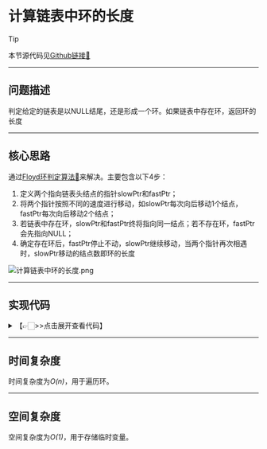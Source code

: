 # 计算链表中环的长度

> [!Tip]
> 
> 本节源代码见[Github链接🔗](https://github.com/MaxSolider/leetcode-algorithm/blob/main/structure/src/main/java/org/example/linkedlist/exercises/NthNodeFromEnd.java)

---

## 问题描述
判定给定的链表是以NULL结尾，还是形成一个环。如果链表中存在环，返回环的长度

---

## 核心思路
通过[Floyd环判定算法🔗](../基础算法/Floyd环判定算法.md)来解决。主要包含以下4步：
1. 定义两个指向链表头结点的指针slowPtr和fastPtr；
2. 将两个指针按照不同的速度进行移动，如slowPtr每次向后移动1个结点，fastPtr每次向后移动2个结点；
3. 若链表中存在环，slowPtr和fastPtr终将指向同一结点；若不存在环，fastPtr会先指向NULL；
4. 确定存在环后，fastPtr停止不动，slowPtr继续移动，当两个指针再次相遇时，slowPtr移动的结点数即环的长度

![计算链表中环的长度.png](https://s2.loli.net/2022/10/09/D1pbvxy8JFMYKNt.png)

---

## 实现代码
<details> 
	<summary>【👉🏻>>点击展开查看代码】</summary> 
	<pre>
		<code>
			/**  
			 * 计算链表中环的长度  
			 *  
			 * @author: Max Solider  
			 * @date: 2022/10/9 14:18  
			 * @param headNode  
			 * @return int  
			 */
			 int findLoopLength(NormalListNode headNode) {  
			    if (headNode == null || headNode.getNext() == null) {  
			        return 0;  
			    }  
			    NormalListNode slowPtr = headNode, fastPtr = headNode;  
			    boolean loopExists = false;  
			    while (fastPtr.getNext() != null && fastPtr.getNext().getNext() != null) {  
			        fastPtr = fastPtr.getNext().getNext();  
			        slowPtr = slowPtr.getNext();  
			        if (slowPtr == fastPtr) {  
			            System.out.println("There is a loop in the linked list.");  
			            loopExists = true;  
			            break;        }  
			    }  
			    if (!loopExists) {  
			        System.out.println("There is no loop in the linked list.");  
			        return 0;  
			    }  
			    int loopLength = 1;  
			    slowPtr = slowPtr.getNext();  
			    while (slowPtr != fastPtr) {  
			        slowPtr = slowPtr.getNext();  
			        loopLength++;  
			    }  
			    System.out.println("The loop in the linked list has " + loopLength + " nodes");  
			    return loopLength;  
			}
		</code>
	</pre>
</details>

---

## 时间复杂度
时间复杂度为*O(n)*，用于遍历环。

---

## 空间复杂度
空间复杂度为*O(1)*，用于存储临时变量。

